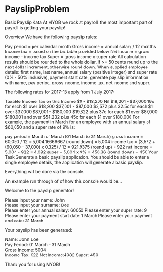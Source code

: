 # PayslipProblem
Basic Payslip Kata
At MYOB we rock at payroll, the most important part of payroll is getting your payslip!

Overview
We have the following payslip rules:

Pay period = per calendar month
Gross income = annual salary / 12 months
Income tax = based on the tax table provided below
Net income = gross income - income tax
Super = gross income x super rate
All calculation results should be rounded to the whole dollar. If >= 50 cents round up to the next dollar increment, otherwise round down.
When supplied employee details: first name, last name, annual salary (positive integer) and super rate (0% - 50% inclusive), payment start date, generate pay slip information with name, pay period, gross income, income tax, net income and super.

The following rates for 2017-18 apply from 1 July 2017:

Taxable Income	Tax on this Income
$0 - $18,200	Nil
$18,201 - $37,000	19c for each $1 over $18,200
$37,001 - $87,000	$3,572 plus 32.5c for each $1 over $37,000
$87,001 - $180,000	$19,822 plus 37c for each $1 over $87,000
$180,001 and over	$54,232 plus 45c for each $1 over $180,000
For example, the payment in March for an employee with an annual salary of $60,050 and a super rate of 9% is:

pay period = Month of March (01 March to 31 March)
gross income = 60,050 / 12 = 5,004.16666667 (round down) = 5,004
income tax = (3,572 + (60,050 - 37,000) x 0.325) / 12 = 921.9375 (round up) = 922
net income = 5,004 - 922 = 4,082
super = 5,004 x 9% = 450.36 (round down) = 450
Your Task
Generate a basic payslip application. You should be able to enter a single employee details, the application will generate a basic payslip.

Everything will be done via the console.

An example run through of of how this console would be...

Welcome to the payslip generator!

Please input your name: John  
Please input your surname: Doe  
Please enter your annual salary: 60050
Please enter your super rate: 9
Please enter your payment start date: 1 March
Please enter your payment end date: 31 March

Your payslip has been generated:

Name: John Doe  
Pay Period: 01 March – 31 March  
Gross Income: 5004  
Income Tax: 922 
Net Income:4082 
Super: 450  

Thank you for using MYOB!
